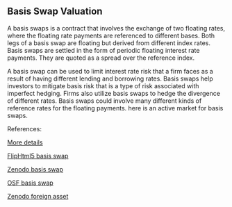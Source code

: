## Basis Swap Valuation
 
A basis swaps is a contract that involves the exchange of two floating rates, where the floating rate payments are referenced to different bases. Both legs of a basis swap are floating but derived from different 
index rates.  Basis swaps are settled in the form of periodic floating interest rate payments. They are quoted as a spread over the reference index.

A basis swap can be used to limit interest rate risk that a firm faces as a result of having different lending and borrowing rates. Basis swaps help investors to mitigate basis risk that is a type of risk associated 
with imperfect hedging. Firms also utilize basis swaps to hedge the divergence of different rates. Basis swaps could involve many different kinds of reference rates for the floating payments. 
here is an active market for basis swaps.



References:

 
[More details](./IrBasisSwap-27.pdf)
  
[FlipHtml5 basis swap](https://fliphtml5.com/download/download-pdf-file.php?str=x0DZh9GTud3bENXamgTO3gDN3ITPkl0av9mY)
  
[Zenodo basis swap](https://zenodo.org/record/4015555/files/IrBasisSwap-27.pdf)
  
[OSF basis swap](https://osf.io/zcyuq/download)

[Zenodo foreign asset](https://zenodo.org/record/6546805#.YpDu9KgpDq4)


